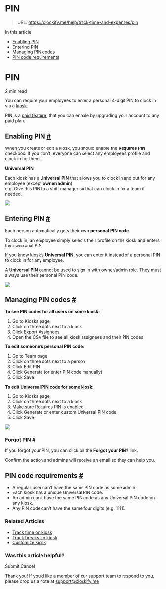 # PIN

> URL: https://clockify.me/help/track-time-and-expenses/pin

In this article

* [Enabling PIN](#enabling-pin)
* [Entering PIN](#entering-pin)
* [Managing PIN codes](#managing-pin-codes)
* [PIN code requirements](#pin-code-requirements)

# PIN

2 min read

You can require your employees to enter a personal 4-digit PIN to clock in via a [kiosk](https://clockify.me/help/track-time-and-expenses/track-time-on-kiosk).

PIN is a [paid feature](https://clockify.me/help/administration/subscription-plans), that you can enable by upgrading your account to any paid plan.

## Enabling PIN [#](#enabling-pin)

When you create or edit a kiosk, you should enable the **Requires PIN** checkbox. If you don’t, everyone can select any employee’s profile and clock in for them.

**Universal PIN**

Each kiosk has a **Universal PIN** that allows you to clock in and out for any employee (except **owner/admin**)  
e.g. Give this PIN to a shift manager so that can clock in for a team if needed.

![](https://clockify.me/help/wp-content/uploads/2022/06/Create-kiosk-modal-full-1.png)

## Entering PIN [#](#entering-pin)

Each person automatically gets their own **personal** **PIN code**.

To clock in, an employee simply selects their profile on the kiosk and enters their personal PIN.

If you know kiosk’s **Universal PIN**, you can enter it instead of a personal PIN to clock in for any employee.

A **Universal PIN** cannot be used to sign in with owner/admin role. They must always use their personal PIN code.

![](https://clockify.me/help/wp-content/uploads/2024/03/Screenshot-2024-03-21-at-11.39.34-778x1024.png)

## Managing PIN codes [#](#managing-pin-codes)

**To see PIN codes for all users on some kiosk:**

1. Go to Kiosks page
2. Click on three dots next to a kiosk
3. Click Export Assignees
4. Open the CSV file to see all kiosk assignees and their PIN codes

**To edit someone’s personal PIN code:**

1. Go to Team page
2. Click on three dots next to a person
3. Click Edit PIN
4. Click Generate (or enter PIN code manually)
5. Click Save

**To edit Universal PIN code for some kiosk:**

1. Go to Kiosks page
2. Click on three dots next to a kiosk
3. Make sure Requires PIN is enabled
4. Click Generate or enter custom Universal PIN code
5. Click Save

![](https://clockify.me/help/wp-content/uploads/2022/06/Edit-kiosk-PIN-modal-no-change.png)

### Forgot PIN [#](#forgot-pin)

If you forgot your PIN, you can click on the **Forgot your PIN?** link.

Confirm the action and admins will receive an email so they can help you.

## PIN code requirements [#](#pin-code-requirements)

* A regular user can’t have the same PIN code as some admin.
* Each kiosk has a unique Universal PIN code.
* An admin can’t have the same PIN code as any Universal PIN code on any kiosk.
* Any PIN code can’t have the same four digits (e.g. 1111).

### Related Articles

* [Track time on kiosk](https://clockify.me/help/track-time-and-expenses/track-time-on-kiosk)
* [Track breaks on kiosk](https://clockify.me/help/track-time-and-expenses/breaks-kiosk)
* [Customize kiosk](https://clockify.me/help/track-time-and-expenses/customize-kiosk)

### Was this article helpful?

Submit
Cancel

Thank you! If you’d like a member of our support team to respond to you, please drop us a note at support@clockify.me